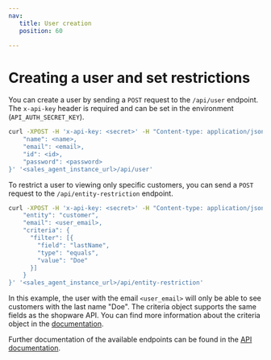 ```yaml
---
nav:
   title: User creation
   position: 60

---
```


# Creating a user and set restrictions

You can create a user by sending a `POST` request to the `/api/user` endpoint. The `x-api-key` header is required and can be set in the environment (`API_AUTH_SECRET_KEY`).

```bash
curl -XPOST -H 'x-api-key: <secret>' -H "Content-type: application/json" -d '{
    "name": <name>,
    "email": <email>,
    "id": <id>,
    "password": <password>
}' '<sales_agent_instance_url>/api/user'
```

To restrict a user to viewing only specific customers, you can send a `POST` request to the `/api/entity-restriction` endpoint.

```bash
curl -XPOST -H 'x-api-key: <secret>' -H "Content-type: application/json" -d '{
    "entity": "customer",
    "email": <user_email>,
    "criteria": {
      "filter": [{
        "field": "lastName",
        "type": "equals",
        "value": "Doe"
      }]
    }
}' '<sales_agent_instance_url>/api/entity-restriction'
```

In this example, the user with the email `<user_email>` will only be able to see customers with the last name "Doe".
The criteria object supports the same fields as the shopware API. You can find more information about the criteria object in the [documentation](https://developer.shopware.com/docs/guides/integrations-api/general-concepts/search-criteria.html).

Further documentation of the available endpoints can be found in the [API documentation](https://shopware.stoplight.io/docs/swag-sales-agent/).